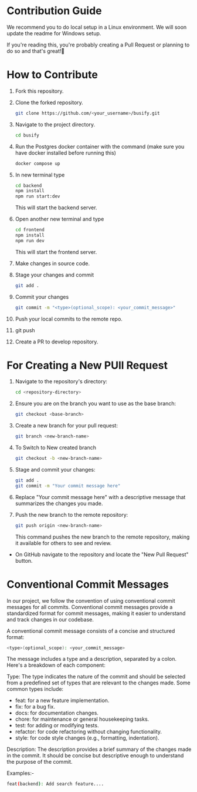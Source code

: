 # Contribution Guide

We recommend you to do local setup in a Linux environment. We will soon update the readme for Windows setup.

If you're reading this, you're probably creating a Pull Request or planning to do so and that's great!🥳

# How to Contribute

1. Fork this repository.

2. Clone the forked repository.

   ```bash
   git clone https://github.com/<your_username>/busify.git
   ```

3. Navigate to the project directory.

   ```bash
   cd busify
   ```

4. Run the Postgres docker container with the command (make sure you have docker installed before running this)

   ```bash
   docker compose up
   ```

5. In new terminal type

   ```bash
   cd backend
   npm install
   npm run start:dev
   ```

   This will start the backend server.

6. Open another new terminal and type

   ```bash
   cd frontend
   npm install
   npm run dev
   ```

   This will start the frontend server.

7. Make changes in source code.

8. Stage your changes and commit

   ```bash
   git add .
   ```

9. Commit your changes

   ```bash
   git commit -m "<type>(optional_scope): <your_commit_message>"
   ```

10. Push your local commits to the remote repo.

11. git push

12. Create a PR to develop repository.

# For Creating a New PUll Request

1. Navigate to the repository's directory:

   ```bash
   cd <repository-directory>
   ```

2. Ensure you are on the branch you want to use as the base branch:

   ```bash
   git checkout <base-branch>
   ```

3. Create a new branch for your pull request:

   ```bash
   git branch <new-branch-name>
   ```

4. To Switch to New created branch
   ```bash
   git checkout -b <new-branch-name>
   ```
5. Stage and commit your changes:

   ```bash
   git add .
   git commit -m "Your commit message here"
   ```

6. Replace "Your commit message here" with a descriptive message that summarizes the changes you made.

7. Push the new branch to the remote repository:
   ```bash
   git push origin <new-branch-name>
   ```
   This command pushes the new branch to the remote repository, making it available for others to see and review.

- On GitHub navigate to the repository and locate the "New Pull Request" button.

# Conventional Commit Messages

In our project, we follow the convention of using conventional commit messages for all commits. Conventional commit messages provide a standardized format for commit messages, making it easier to understand and track changes in our codebase.

A conventional commit message consists of a concise and structured format:

```bash
<type>(optional_scope): <your_commit_message>
```

The message includes a type and a description, separated by a colon. Here's a breakdown of each component:

Type: The type indicates the nature of the commit and should be selected from a predefined set of types that are relevant to the changes made. Some common types include:

- feat: for a new feature implementation.
- fix: for a bug fix.
- docs: for documentation changes.
- chore: for maintenance or general housekeeping tasks.
- test: for adding or modifying tests.
- refactor: for code refactoring without changing functionality.
- style: for code style changes (e.g., formatting, indentation).

Description: The description provides a brief summary of the changes made in the commit. It should be concise but descriptive enough to understand the purpose of the commit.

Examples:-

```bash
feat(backend): Add search feature....
```
